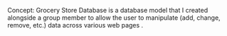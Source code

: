Concept: Grocery Store Database is a database model that I created alongside a group member to allow the user to manipulate (add, change, remove, etc.) data across various web pages .
